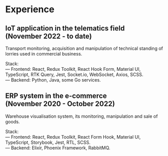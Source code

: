# Experience
## IoT application in the telematics field</br> (November 2022 - to date)
Transport monitoring, acquisition and manipulation of technical standing of lorries used in commercial business.

Stack:\
— Frontend: React, Redux Toolkit, React Hook Form, Material UI, TypeScript, RTK Query, Jest, Socket.io, WebSocket, Axios, SCSS.\
— Backend: Python, Java, some Go services.

## ERP system in the e-commerce</br> (November 2020 - October 2022)
Warehouse visualisation system, its monitoring, manipulation and sale of goods.

Stack:\
— Frontend: React, Redux Toolkit, React Form Hook, Material UI, TypeScript, Storybook, Jest, RTL, SCSS.\
— Backend: Elixir, Phoenix Framework, RabbitMQ.
